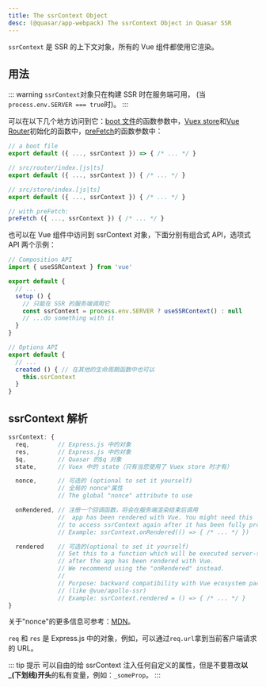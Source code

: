 ```yaml
---
title: The ssrContext Object
desc: (@quasar/app-webpack) The ssrContext Object in Quasar SSR
---
```


`ssrContext` 是 SSR 的上下文对象，所有的 Vue 组件都使用它渲染。

## 用法

::: warning
`ssrContext`对象只在构建 SSR 时在服务端可用， (当 `process.env.SERVER === true`时)。
:::

可以在以下几个地方访问到它：[boot 文件](/quasar-cli-webpack/boot-files)的函数参数中，[Vuex store](/quasar-cli-webpack/state-management-pinia-vuex)和[Vue Router](/quasar-cli-webpack/routing)初始化的函数中，[preFetch](/quasar-cli-webpack/prefetch-feature)的函数参数中：

```js
// a boot file
export default ({ ..., ssrContext }) => { /* ... */ }

// src/router/index.[js|ts]
export default ({ ..., ssrContext }) { /* ... */ }

// src/store/index.[js|ts]
export default ({ ..., ssrContext }) { /* ... */ }

// with preFetch:
preFetch ({ ..., ssrContext }) { /* ... */ }
```

也可以在 Vue 组件中访问到 ssrContext 对象，下面分别有组合式 API，选项式 API 两个示例：

```js
// Composition API
import { useSSRContext } from 'vue'

export default {
  // ...
  setup () {
    // 只能在 SSR 的服务端调用它
    const ssrContext = process.env.SERVER ? useSSRContext() : null
    // ...do something with it
  }
}
```

```js
// Options API
export default {
  // ...
  created () { // 在其他的生命周期函数中也可以
    this.ssrContext
  }
}
```

## ssrContext 解析

```js
ssrContext: {
  req,        // Express.js 中的对象
  res,        // Express.js 中的对象
  $q,         // Quasar 的$q 对象
  state,      // Vuex 中的 state（只有当您使用了 Vuex store 时才有）

  nonce,      // 可选的 (optional to set it yourself)
              // 全局的 nonce"属性
              // The global "nonce" attribute to use

  onRendered, // 注册一个回调函数，将会在服务端渲染结束后调用
              //  app has been rendered with Vue. You might need this
              // to access ssrContext again after it has been fully processed.
              // Example: ssrContext.onRendered(() => { /* ... */ })

  rendered    // 可选的(optional to set it yourself)
              // Set this to a function which will be executed server-side
              // after the app has been rendered with Vue.
              // We recommend using the "onRendered" instead.
              //
              // Purpose: backward compatibility with Vue ecosystem packages
              // (like @vue/apollo-ssr)
              // Example: ssrContext.rendered = () => { /* ... */ }
}
```
关于"nonce"的更多信息可参考：[MDN](https://developer.mozilla.org/en-US/docs/Web/HTML/Global_attributes/nonce)。


`req` 和 `res` 是 Express.js 中的对象，例如，可以通过`req.url`拿到当前客户端请求的 URL。


::: tip 提示
可以自由的给 ssrContext 注入任何自定义的属性，但是不要篡改**以_(下划线)开头**的私有变量，例如：`_someProp`。
:::
